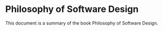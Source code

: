 # Philosophy of Software Design

This document is a summary of the book Philosophy of Software Design.

